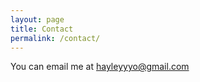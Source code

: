 ```yaml
---
layout: page
title: Contact
permalink: /contact/
---
```


You can email me at [hayleyyyo@gmail.com](mailto:hayleyyyo@gmail.com)
